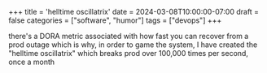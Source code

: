 +++
title = 'helltime oscillatrix'
date = 2024-03-08T10:00:00-07:00
draft = false
categories = ["software", "humor"]
tags = ["devops"]
+++

there's a DORA metric associated with how fast you can recover from a prod outage which is why, in order to game the system, I have created the "helltime oscillatrix" which breaks prod over 100,000 times per second, once a month
